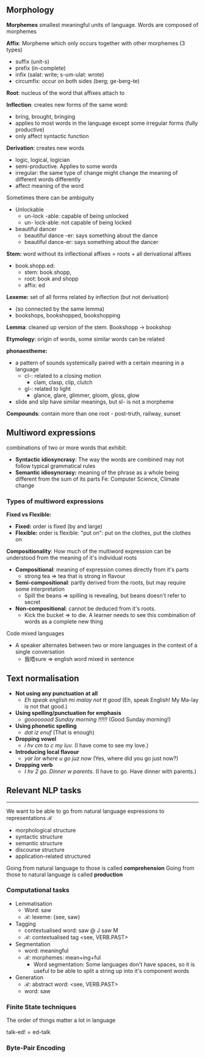 ## Morphology

**Morphemes** smallest meaningful units of language. Words are composed of morphemes

**Affix**: Morpheme which only occurs together with other morphemes (3 types)
- suffix (unit-s)
- prefix (in-complete)
- infix (salat: write; s-um-ulat: wrote)
- circumfix: occur on both sides (berg; ge-berg-te)

**Root**: nucleus of the word that affixes attach to

**Inflection**: creates new forms of the same word: 
- bring, brought, bringing
- applies to most words in the language except some irregular forms (fully productive)
- only affect syntactic function

**Derivation**: creates new words
- logic, logical, logician
- semi-productive. Applies to some words
- irregular: the same type of change might change the meaning of different words differently
- affect meaning of the word

Sometimes there can be ambiguity
- Unlockable
	- un-lock  -able: capable of being unlocked
	- un-  lock-able: not capable of being locked
- beautiful dancer
	- beautiful dance   -er: says something about the dance
	- beautiful    dance-er: says something about the dancer

**Stem:** word without its inflectional affixes = roots + all derivational affixes
- book.shopp.ed: 
	- stem: book.shopp, 
	- root: book and shopp
	- affix: ed

**Lexeme:** set of all forms related by inflection (but not derivation) 
- (so connected by the same lemma)
- bookshops, bookshopped, bookshopping

**Lemma**: cleaned up version of the stem. Bookshopp -> bookshop

**Etymology**: origin of words, some similar words can be related

**phonaestheme:**
- a pattern of sounds systemically paired with a certain meaning in a language
	- cl-: related to a closing motion
		- clam, clasp, clip, clutch
	- gl-: related to light
		- glance, glare, glimmer, gloom, gloss, glow
- slide and slip have similar meanings, but sl- is not a morpheme

**Compounds**: contain more than one root
	- post-truth, railway, sunset

## Multiword expressions

combinations of two or more words that exhibit:
- **Syntactic idiosyncrasy**: The way the words are combined may not follow typical grammatical rules
- **Semantic idiosyncrasy:** meaning of the phrase as a whole being different from the sum of its parts
Fe: Computer Science, Climate change
### Types of multiword expressions

**Fixed vs Flexible:**
- **Fixed:** order is fixed (by and large)
- **Flexible:** order is flexible: "put on": put on the clothes, put the clothes on

**Compositionality**: How much of the multiword expression can be understood from the meaning of it's individual roots
- **Compositional**: meaning of expression comes directly from it's parts
	- strong tea => tea that is strong in flavour
- **Semi-compositional**: partly derived from the roots, but may require some interpretation
	- Spill the beans => spilling is revealing, but beans doesn't refer to secret
- **Non-compositional**: cannot be deduced from it's roots. 
	- Kick the bucket => to die. A learner needs to see this combination of words as a complete new thing

Code mixed languages
- A speaker alternates between two or more languages in the context of a single conversation
	- 我唔sure => english word mixed in sentence

## Text normalisation
- **Not using any punctuation at all**  
	- _Eh speak english mi malay not tt good_ (Eh, speak English! My Ma-lay is not that good.)
- **Using spelling/punctuation for emphasis**  
	- _goooooood Sunday morning !!!!!!_ (Good Sunday morning!)
- **Using phonetic spelling**  
	- _dat iz enuf_ (That is enough)
- **Dropping vowel**  
	- _i hv cm to c my luv._ (I have come to see my love.)
- **Introducing local flavour**  
	- _yar lor where u go juz now_ (Yes, where did you go just now?)
- **Dropping verb**  
	- _I hv 2 go. Dinner w parents._ (I have to go. Have dinner with parents.)

## Relevant NLP tasks
---
We want to be able to go from natural language expressions to representations $\mathcal{R}$
- morphological structure
- syntactic structure
- semantic structure
- discourse structure
- application-related structured

Going from natural language to those is called **comprehension** 
Going from those to natural language is called **production**
### Computational tasks
- Lemmatisation
	- Word: saw
	- $\mathcal{R}$: lexeme: {see, saw}
- Tagging
	- contextualised word: saw @ J saw M
	- $\mathcal{R}$: contextualised tag <see, VERB.PAST>
- Segmentation
	- word: meaningful
	- $\mathcal{R}$: morphemes: mean+ing+ful
		- Word segmentation: Some languages don't have spaces, so it is useful to be able to split a string up into it's component words
- Generation
	- $\mathcal{R}$: abstract word: <see, VERB.PAST>
	- word: saw

### Finite State techniques
The order of things matter a lot in language

$\text{talk-ed}!=\text{ed-talk}$


### Byte-Pair Encoding